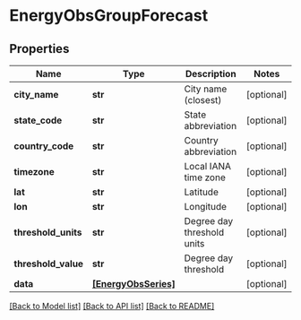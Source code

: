 # EnergyObsGroupForecast


## Properties
Name | Type | Description | Notes
------------ | ------------- | ------------- | -------------
**city_name** | **str** | City name (closest) | [optional] 
**state_code** | **str** | State abbreviation | [optional] 
**country_code** | **str** | Country abbreviation | [optional] 
**timezone** | **str** | Local IANA time zone | [optional] 
**lat** | **str** | Latitude | [optional] 
**lon** | **str** | Longitude | [optional] 
**threshold_units** | **str** | Degree day threshold units | [optional] 
**threshold_value** | **str** | Degree day threshold | [optional] 
**data** | [**[EnergyObsSeries]**](EnergyObsSeries.md) |  | [optional] 

[[Back to Model list]](../README.md#documentation-for-models) [[Back to API list]](../README.md#documentation-for-api-endpoints) [[Back to README]](../README.md)


